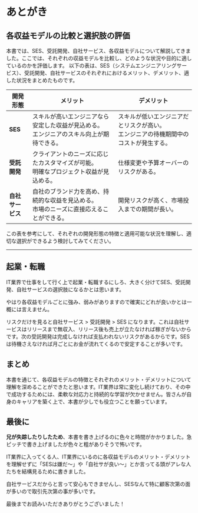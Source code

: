 # あとがき

## 各収益モデルの比較と選択肢の評価

本書では、SES、受託開発、自社サービス、各収益モデルについて解説してきました。ここでは、それぞれの収益モデルを比較し、どのような状況や目的に適しているのかを評価します。
以下の表は、SES（システムエンジニアリングサービス）、受託開発、自社サービスのそれぞれにおけるメリット、デメリット、適した状況をまとめたものです。

| 開発形態 | メリット | デメリット |
|-|-|-|
| **SES** | スキルが高いエンジニアなら安定した収益が見込める。<br>エンジニアのスキル向上が期待できる。 | スキルが低いエンジニアだとリスクが高い。<br>エンジニアの待機期間中のコストが発生する。 |
| **受託<br>開発** | クライアントのニーズに応じたカスタマイズが可能。<br>明確なプロジェクト収益が見込める。 | 仕様変更や予算オーバーのリスクがある。 | |
| **自社<br>サービス** | 自社のブランド力を高め、持続的な収益を見込める。<br>市場のニーズに直接応えることができる。 | 開発リスクが高く、市場投入までの期間が長い。 | 

この表を参考にして、それぞれの開発形態の特徴と適用可能な状況を理解し、適切な選択ができるよう検討してみてください。

<hr class="page-wrap" />

## 起業・転職

IT業界で仕事をして行く上で起業・転職するにしろ、大きく分けてSES、受託開発、自社サービスの選択肢になるかとは思います。

やはり各収益モデルごとに強み、弱みがありますので確実にどれが良いかとは一概には言えません。

リスクだけを見ると自社サービス > 受託開発 > SES になります。これは自社サービスはリリースまで無収入、リリース後も売上が立たなければ稼ぎがないからです。次の受託開発は完成しなければ支払われないリスクがあるからです。SESは待機さえなければ月ごとにお金が流れてくるので安定することが多いです。

## まとめ

本書を通じて、各収益モデルの特徴とそれぞれのメリット・デメリットについて理解を深めることができたと思います。IT業界は常に変化し続けており、その中で成功するためには、柔軟な対応力と持続的な学習が欠かせません。皆さんが自身のキャリアを築く上で、本書が少しでも役立つことを願っています。

## 最後に

**兄が失踪したりしたため**、本書を書き上げるのに色々と時間がかかりました。急ピッチで書き上げましたが色々と粗がありそうで怖いです。

IT業界に入ってくる人、IT業界にいるのに各収益モデルのメリット・デメリットを理解せずに「SESは嫌だ～」や「自社サが良い～」とか言ってる頭がアレな人たちを結構見るために書きました。

自社サービスだからと言って安心もできませんし、SESなんて特に顧客次第の面が多いので取引先次第の事が多いです。

最後までお読みいただきありがとうございました！
